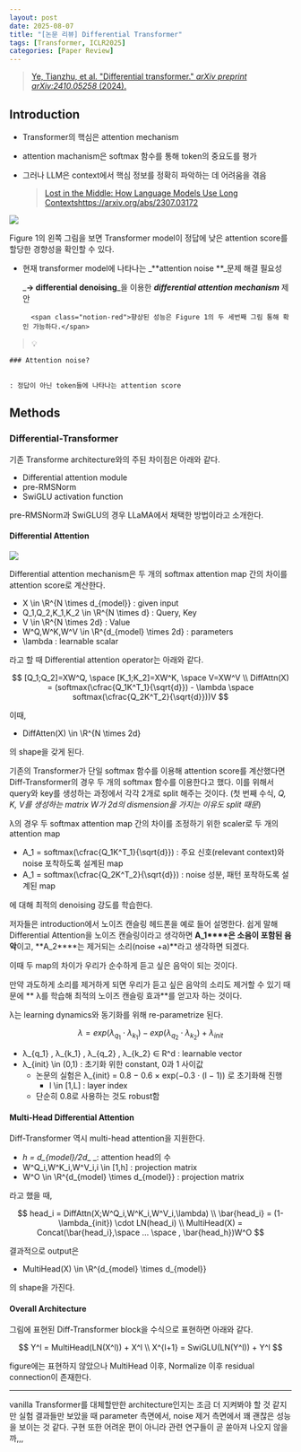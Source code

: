 ```yaml
---
layout: post
date: 2025-08-07
title: "[논문 리뷰] Differential Transformer"
tags: [Transformer, ICLR2025]
categories: [Paper Review]
---
```


> [Ye, Tianzhu, et al. "Differential transformer." ](https://arxiv.org/abs/2410.05258)[_arXiv preprint arXiv:2410.05258_](https://arxiv.org/abs/2410.05258)[ (2024).](https://arxiv.org/abs/2410.05258)



## Introduction

- Transformer의 핵심은 attention mechanism
- attention machanism은 softmax 함수를 통해 token의 중요도를 평가
- 그러나 LLM은 context에서 핵심 정보를 정확히 파악하는 데 어려움을 겪음

	> [Lost in the Middle: How Language Models Use Long Contextshttps://arxiv.org/abs/2307.03172](https://arxiv.org/abs/2307.03172)


![](https://prod-files-secure.s3.us-west-2.amazonaws.com/542b861c-36a8-4051-84e5-8804b6728dba/9083ea56-691a-4752-ae26-47f403431ac8/image.png?X-Amz-Algorithm=AWS4-HMAC-SHA256&X-Amz-Content-Sha256=UNSIGNED-PAYLOAD&X-Amz-Credential=ASIAZI2LB466SFNTGOHZ%2F20250929%2Fus-west-2%2Fs3%2Faws4_request&X-Amz-Date=20250929T190109Z&X-Amz-Expires=3600&X-Amz-Security-Token=IQoJb3JpZ2luX2VjEFAaCXVzLXdlc3QtMiJHMEUCIEKCf%2BujQujYpEo4eLapFjn%2BprSVz1wsV12bP8AS3mPUAiEA5rQm8a6UTgZ4yqD8EI8XBqzkkow9MDihzYxhw4egE6YqiAQI2f%2F%2F%2F%2F%2F%2F%2F%2F%2F%2FARAAGgw2Mzc0MjMxODM4MDUiDIEAkljwGl14QSJSOircA1XThlvdVfVrlFx8BHRtPnA4H2bMm2bQDkKzGQg4MiFXn%2BvFMxqrCj%2BlqjyyJyn0oDj4ezzkJPbBv1oUx75IfXD9bMqfJO2kdiHIbn15eXrwiYqmHxjdaH3YEc3sSAm1PdlFH6ZhaabzulHcMdLuIew2yvQHNUbJFbh6ESSVZD0%2BKydO93HsZRcV4e7%2BGYNafMg8JCjnKT9RTObdfQty7m%2Fcv9s0OUgUAzmcJ30hT%2BTE9zJ0t3trAghPxqtvHAGzXHN11h0eXl2InuvgWYsZCPMx9uXWoc6Abc2sTTOuw8VBNZhoiNMUBJkVg%2BpDuY6WSXYXS0E1oRPCFbm7ZI0sfJbuo7t9U2sup05c27jYHrik%2FMx62Pr7ie8U8HoRFH9xMpWirCKk4zfar48FW3Yxf0wrKfe0xJUkzY32iPP5x6%2FkBS4b%2Fq%2BBUREnxyczVvzwmISaUdGwHFi8R2u8sgimqVYFwmeFZj0bWvtuBRZE3rZ%2F5fJlw9kGvzPgJmu3l6ohaxnc4GvPN2pELVEAknNSuvsu1cQSnUPEdDbYfTnP2jX1IFDMWS5Hyfr0YxF%2Fu2ZC2tV%2B3mvB7Wl4iwPKxBVwl0f9wGSl0UsNaHcoMoaNjtjumdVas5CMSupejfkOMITW6sYGOqUBdPXmXPu3BaWtPnKVb%2Bbq6YaC9HdMXTcqfU1Tp4y50xfGw9Vhk92XI6doK6BxhawRa7h%2BarYKMbpBVBE56JuBlmwB0TNDMwXxgBP40jpksfLRaKfon%2B1Sis2kwXBTgAaA6vyLEJssQ6%2BnlgU3ek9pT509hcXKF6qWA4hUEHGO8yNQU4wltLos4rrnvmXGaf5cgQviepL3Q0sczvLGbWUNc%2F2YnSIv&X-Amz-Signature=fc8d071bb1b9699a547d372d98783a34594dc2afe7123790696f7c6fc79916ba&X-Amz-SignedHeaders=host&x-amz-checksum-mode=ENABLED&x-id=GetObject)


Figure 1의 왼쪽 그림을 보면 Transformer model이 정답에 낮은 attention score를 할당한 경향성을 확인할 수 있다.

- 현재 transformer model에 나타나는 _**attention noise **_문제 해결 필요성

	_**→ differential denoising**_을 이용한 _**differential attention mechanism**_ 제안


		<span class="notion-red">향상된 성능은 Figure 1의 두 세번째 그림 통해 확인 가능하다.</span>


> 💡 


	### Attention noise?


	: 정답이 아닌 token들에 나타나는 attention score



## Methods



### Differential-Transformer


기존 Transforme architecture와의 주된 차이점은 아래와 같다.

- Differential attention module
- pre-RMSNorm
- SwiGLU activation function

pre-RMSNorm과 SwiGLU의 경우 LLaMA에서 채택한 방법이라고 소개한다.



#### Differential Attention


![](https://prod-files-secure.s3.us-west-2.amazonaws.com/542b861c-36a8-4051-84e5-8804b6728dba/116d70b2-1963-4810-9167-f4c7d8a06e8f/image.png?X-Amz-Algorithm=AWS4-HMAC-SHA256&X-Amz-Content-Sha256=UNSIGNED-PAYLOAD&X-Amz-Credential=ASIAZI2LB466SFNTGOHZ%2F20250929%2Fus-west-2%2Fs3%2Faws4_request&X-Amz-Date=20250929T190109Z&X-Amz-Expires=3600&X-Amz-Security-Token=IQoJb3JpZ2luX2VjEFAaCXVzLXdlc3QtMiJHMEUCIEKCf%2BujQujYpEo4eLapFjn%2BprSVz1wsV12bP8AS3mPUAiEA5rQm8a6UTgZ4yqD8EI8XBqzkkow9MDihzYxhw4egE6YqiAQI2f%2F%2F%2F%2F%2F%2F%2F%2F%2F%2FARAAGgw2Mzc0MjMxODM4MDUiDIEAkljwGl14QSJSOircA1XThlvdVfVrlFx8BHRtPnA4H2bMm2bQDkKzGQg4MiFXn%2BvFMxqrCj%2BlqjyyJyn0oDj4ezzkJPbBv1oUx75IfXD9bMqfJO2kdiHIbn15eXrwiYqmHxjdaH3YEc3sSAm1PdlFH6ZhaabzulHcMdLuIew2yvQHNUbJFbh6ESSVZD0%2BKydO93HsZRcV4e7%2BGYNafMg8JCjnKT9RTObdfQty7m%2Fcv9s0OUgUAzmcJ30hT%2BTE9zJ0t3trAghPxqtvHAGzXHN11h0eXl2InuvgWYsZCPMx9uXWoc6Abc2sTTOuw8VBNZhoiNMUBJkVg%2BpDuY6WSXYXS0E1oRPCFbm7ZI0sfJbuo7t9U2sup05c27jYHrik%2FMx62Pr7ie8U8HoRFH9xMpWirCKk4zfar48FW3Yxf0wrKfe0xJUkzY32iPP5x6%2FkBS4b%2Fq%2BBUREnxyczVvzwmISaUdGwHFi8R2u8sgimqVYFwmeFZj0bWvtuBRZE3rZ%2F5fJlw9kGvzPgJmu3l6ohaxnc4GvPN2pELVEAknNSuvsu1cQSnUPEdDbYfTnP2jX1IFDMWS5Hyfr0YxF%2Fu2ZC2tV%2B3mvB7Wl4iwPKxBVwl0f9wGSl0UsNaHcoMoaNjtjumdVas5CMSupejfkOMITW6sYGOqUBdPXmXPu3BaWtPnKVb%2Bbq6YaC9HdMXTcqfU1Tp4y50xfGw9Vhk92XI6doK6BxhawRa7h%2BarYKMbpBVBE56JuBlmwB0TNDMwXxgBP40jpksfLRaKfon%2B1Sis2kwXBTgAaA6vyLEJssQ6%2BnlgU3ek9pT509hcXKF6qWA4hUEHGO8yNQU4wltLos4rrnvmXGaf5cgQviepL3Q0sczvLGbWUNc%2F2YnSIv&X-Amz-Signature=809fb7f493076e354bf97f29e1b99896e0ef7e5265b04f02925e99a7a7858403&X-Amz-SignedHeaders=host&x-amz-checksum-mode=ENABLED&x-id=GetObject)


Differential attention mechanism은 두 개의 softmax attention map 간의 차이를 attention score로 계산한다.

- X \in \R^{N \times d\_{model}} : given input
- Q\_1,Q\_2,K\_1,K\_2 \in \R^{N \times d} : Query, Key
- V \in \R^{N \times 2d} : Value
- W^Q,W^K,W^V \in \R^{d\_{model} \times 2d} : parameters
- \lambda : learnable scalar

라고 할 때 Differential attention operator는 아래와 같다.


$$
[Q_1;Q_2]=XW^Q, \space [K_1;K_2]=XW^K, \space V=XW^V \\
DiffAttn(X) = (softmax(\cfrac{Q_1K^T_1}{\sqrt{d}}) - \lambda \space softmax(\cfrac{Q_2K^T_2}{\sqrt{d}}))V
$$


이때,

- DiffAtten(X) \in \R^{N \times 2d}

의 shape을 갖게 된다.


기존의 Transformer가 단일 softmax 함수를 이용해 attention score를 계산했다면 Diff-Transformer의 경우 두 개의 softmax 함수를 이용한다고 했다. 이를 위해서 query와 key를 생성하는 과정에서 각각 2개로 split 해주는 것이다. <span class="notion-red">(첫 번째 수식, </span><span class="notion-red">_Q, K, V를 생성하는 matrix W가 2d의 dismension을 가지는 이유도 split 때문_</span><span class="notion-red">)</span>


 λ의 경우 두 softmax attention map 간의 차이를 조정하기 위한 scaler로 두 개의 attention map

- A\_1 = softmax(\cfrac{Q\_1K^T\_1}{\sqrt{d}}) : 주요 신호(relevant context)와 noise 포착하도록 설계된 map
- A\_1 = softmax(\cfrac{Q\_2K^T\_2}{\sqrt{d}}) : noise 성분, 패턴 포착하도록 설계된 map 

에 대해 최적의 denoising 강도를 학습한다.


저자들은 introduction에서 노이즈 캔슬링 헤드폰을 예로 들어 설명한다. 쉽게 말해 Differential Attention을 노이즈 캔슬링이라고 생각하면 **A\_1****은 소음이 포함된 음악**이고, **A\_2****는 제거되는 소리(noise +a)**라고 생각하면 되겠다. 


이때 두 map의 차이가 우리가 순수하게 듣고 싶은 음악이 되는 것이다. 


만약 과도하게 소리를 제거하게 되면 우리가 듣고 싶은 음악의 소리도 제거할 수 있기 때문에 ** λ를 학습해 최적의 노이즈 캔슬링 효과**를 얻고자 하는 것이다.


λ는 learning dynamics와 동기화를 위해 re-parametrize 된다.


$$
\lambda = exp(\lambda_{q_1} \cdot \lambda_{k_1}) - exp(\lambda_{q_2} \cdot \lambda_{k_2}) + \lambda_{init}
$$

- λ\_{q\_1} , λ\_{k\_1} , λ\_{q\_2} , λ\_{k\_2} ∈ R^d : learnable vector
- λ\_{init} \in (0,1) : 초기화 위한 constant, 0과 1 사이값
	- 논문의 실험은 λ\_{init} = 0.8 − 0.6 × exp(−0.3 · (l − 1)) 로 초기화해 진행
		- l \in [1,L] : layer index
	- 단순히 0.8로 사용하는 것도 robust함


#### **Multi-Head Differential Attention**


Diff-Transformer 역시 multi-head attention을 지원한다.

- _h = d\_{model}/2d__ _: attention head의 수
- W^Q\_i,W^K\_i,W^V\_i,i \in [1,h] : projection matrix
- W^O \in \R^{d\_{model} \times d\_{model}} : projection matrix

라고 했을 때,


$$
head_i = DiffAttn(X;W^Q_i,W^K_i,W^V_i,\lambda) \\
\bar{head_i} = (1-\lambda_{init}) \cdot LN(head_i) \\
MultiHead(X) = Concat(\bar{head_i},\space ... \space , \bar{head_h})W^O
$$


결과적으로 output은

- MultiHead(X) \in \R^{d\_{model} \times d\_{model}}

의 shape을 가진다.



#### Overall Architecture


그림에 표현된 Diff-Transformer block을 수식으로 표현하면 아래와 같다.


$$
Y^l = MultiHead(LN(X^l)) + X^l \\
X^{l+1} = SwiGLU(LN(Y^l)) + Y^l
$$


figure에는 표현하지 않았으나 MultiHead 이후, Normalize 이후 residual connection이 존재한다.


---


vanilla Transformer를 대체할만한 architecture인지는 조금 더 지켜봐야 할 것 같지만 실험 결과들만 보았을 때 parameter 측면에서, noise 제거 측면에서 꽤 괜찮은 성능을 보이는 것 같다. 구현 또한 어려운 편이 아니라 관련 연구들이 곧 쏟아져 나오지 않을까,,,

